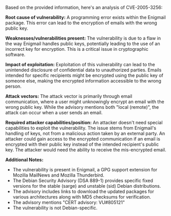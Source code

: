 Based on the provided information, here's an analysis of CVE-2005-3256:

**Root cause of vulnerability:**
A programming error exists within the Enigmail package. This error can lead to the encryption of emails with the wrong public key.

**Weaknesses/vulnerabilities present:**
The vulnerability is due to a flaw in the way Enigmail handles public keys, potentially leading to the use of an incorrect key for encryption. This is a critical issue in cryptographic software.

**Impact of exploitation:**
Exploitation of this vulnerability can lead to the unintended disclosure of confidential data to unauthorized parties. Emails intended for specific recipients might be encrypted using the public key of someone else, making the encrypted information accessible to the wrong person.

**Attack vectors:**
The attack vector is primarily through email communication, where a user might unknowingly encrypt an email with the wrong public key. While the advisory mentions both "local (remote)", the attack can occur when a user sends an email.

**Required attacker capabilities/position:**
An attacker doesn't need special capabilities to exploit the vulnerability. The issue stems from Enigmail's handling of keys, not from a malicious action taken by an external party. An attacker could gain access to the encrypted communication if an email is encrypted with their public key instead of the intended recipient's public key. The attacker would need the ability to receive the mis-encrypted email.

**Additional Notes:**

*   The vulnerability is present in Enigmail, a GPG support extension for Mozilla MailNews and Mozilla Thunderbird.
*   The Debian Security Advisory (DSA 889-1) provides specific fixed versions for the stable (sarge) and unstable (sid) Debian distributions.
*   The advisory includes links to download the updated packages for various architectures along with MD5 checksums for verification.
*   The advisory mentions "CERT advisory: VU#805121"
*   The vulnerability is not Debian-specific.